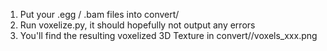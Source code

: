 1) Put your .egg / .bam files into convert/
2) Run voxelize.py, it should hopefully not output any errors
3) You'll find the resulting voxelized 3D Texture in convert/<filename>/voxels_xxx.png
